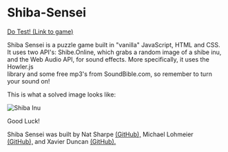 # Shiba-Sensei
<a href=https://nat-sharpe.github.io/Shiba-Sensei/>Do Test! (Link to game)</a>

Shiba Sensei is a puzzle game built in "vanilla" JavaScript, HTML and CSS.
<br>It uses two API's: Shibe.Online, which grabs a random image of a shibe inu,
<br>and the Web Audio API, for sound effects. More specifically, it uses the Howler.js
<br>library and some free mp3's from SoundBible.com, so remember to turn your sound on!


This is what a solved image looks like:

![Shiba Inu](https://cdn.shibe.online/shibes/cafbd35584cd87d41b67c1202eb07175145bfb0d.jpg)

Good Luck!

Shiba Sensei was built by Nat Sharpe <a href=https://github.com/nat-sharpe/>(GitHub),</a> Michael Lohmeier 
<br><a href=https://github.com/mjlohmeier/>(GitHub),</a> and Xavier Duncan <a href=https://github.com/thewebsitekid/>(GitHub).</a>

